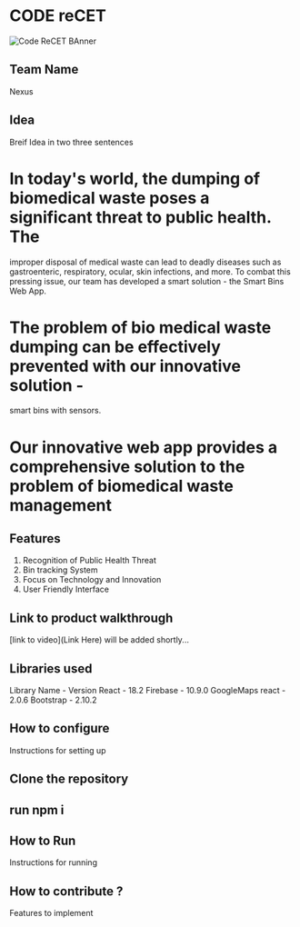 

# CODE reCET

![Code ReCET BAnner](https://github.com/CODE-reCET/CodeRECET24/assets/154266304/08736571-0016-4aef-840d-94054de99db7)

## Team Name
Nexus
## Idea
Breif Idea in two three sentences 

# In today's world, the dumping of biomedical waste poses a significant threat to public health. The 
   improper disposal of medical waste can lead to deadly diseases such as gastroenteric, respiratory, ocular, skin infections, and more. To combat this pressing issue, our team has developed a smart solution - the Smart Bins Web App.

# The problem of bio medical waste dumping can be effectively prevented with our innovative solution - 
   smart bins with sensors.
# Our innovative web app provides a comprehensive solution to the problem of biomedical waste management
## Features 
1. Recognition of Public Health Threat
2. Bin tracking System
3. Focus on Technology and Innovation
4. User Friendly Interface

## Link to product walkthrough
[link to video](Link Here)
will be added shortly...
   
## Libraries used
Library Name - Version
React - 18.2
Firebase - 10.9.0
GoogleMaps react - 2.0.6
Bootstrap - 2.10.2 

## How to configure
Instructions for setting up 
## Clone the repository
## run npm i 


## How to Run
Instructions for running

## How to contribute ? 
Features to implement 
